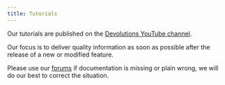 ```yaml
---
title: Tutorials
---
```

Our tutorials are published on the [Devolutions YouTube channel](https://www.youtube.com/user/Devolutions).  

Our focus is to deliver quality information as soon as possible after the release of a new or modified feature.  

Please use our [forums](https://forum.devolutions.net/product/rdm-mac) if documentation is missing or plain wrong, we will do our best to correct the situation. 

